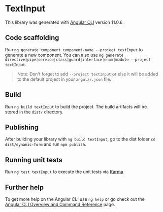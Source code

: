 # TextInput

This library was generated with [Angular CLI](https://github.com/angular/angular-cli) version 11.0.6.

## Code scaffolding

Run `ng generate component component-name --project textInput` to generate a new component. You can also use `ng generate directive|pipe|service|class|guard|interface|enum|module --project textInput`.
> Note: Don't forget to add `--project textInput` or else it will be added to the default project in your `angular.json` file. 

## Build

Run `ng build textInput` to build the project. The build artifacts will be stored in the `dist/` directory.

## Publishing

After building your library with `ng build textInput`, go to the dist folder `cd dist/dynamic-form` and run `npm publish`.

## Running unit tests

Run `ng test textInput` to execute the unit tests via [Karma](https://karma-runner.github.io).

## Further help

To get more help on the Angular CLI use `ng help` or go check out the [Angular CLI Overview and Command Reference](https://angular.io/cli) page.
